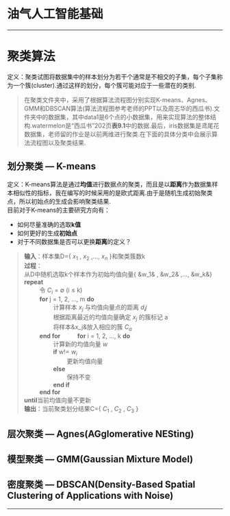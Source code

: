 # 油气人工智能基础<br />
---
# 聚类算法
定义：聚类试图将数据集中的样本划分为若干个通常是不相交的子集，每个子集称为一个簇(cluster).通过这样的划分，每个簇可能对应于一些潜在的类别.<br />
>在聚类文件夹中，采用了根据算法流程图分别实现K-means、Agnes、GMM和DBSCAN算法(算法流程图参考老师的PPT以及周志华的西瓜书).文件夹中的数据集，其中data1是6个点的小数据集，用来实现算法的整体结构.watermelon是“西瓜书”202页**表9.1**中的数据.最后，iris数据集是鸢尾花数据集，老师留的作业是以前两维进行聚类.在下面的具体分类中会展示算法流程图以及聚类结果.
## 划分聚类 — K-means<br />
定义：K-means算法是通过**均值**进行数据点的聚类，而且是以**距离**作为数据集样本相似性的指标，我在编写的时候采用的是欧式距离.由于是随机生成初始聚类点，所以初始点的生成会影响聚类结果.<br />目前对于K-means的主要研究方向有：<br />
- 如何尽量准确的选取**k值**<br />
- 如何更好的生成**初始点**<br />
- 对于不同数据集是否可以更换**距离**的定义？<br />
> **输入**：样本集D={ $x_1$ , $x_2$ ,..., $x_n$ }和聚类簇数k<br />
> **过程**：<br />
> 从D中随机选取k个样本作为初始均值向量{ &w_1& , &w_2& ,..., &w_k&}<br />
> **repeat**<br />
> $\qquad$ 令 $C_i$ = $\emptyset$ (i $\leq$ k) <br />
> $\qquad$ **for** j = 1, 2, ..., m **do** <br />
> $\qquad\qquad$  计算样本 $x_j$ 与均值向量点的距离 $d_ij$ <br />
> $\qquad\qquad$  根据距离最近的均值向量确定 $x_j$ 的簇标记 a <br />
> $\qquad\qquad$  将样本&x_j&放入相应的簇 $C_a$ <br />
> $\qquad$  **end for**
> $\qquad$  **for** i = 1, 2, ..., k **do** <br />
> $\qquad\qquad$  计算新的均值向量 $w$ <br />
> $\qquad\qquad$  **if** w!= $w_i$ <br />
> $\qquad\qquad\qquad$  更新均值向量 <br />
> $\qquad\qquad$  **else** <br />
> $\qquad\qquad\qquad$   保持不变 <br />
> $\qquad\qquad$  **end if** <br />
> $\qquad$ **end for** <br />
> **until**当前均值向量不更新<br />
> **输出**：当前聚类划分结果C={ $C_1$ , $C_2$ , $C_3$ }<br />
## 层次聚类 — Agnes(AGglomerative NESting)<br />
## 模型聚类 — GMM(Gaussian Mixture Model)<br />
## 密度聚类 — DBSCAN(Density-Based Spatial Clustering of Applications with Noise)<br />
---
